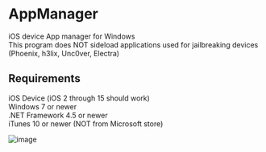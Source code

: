 # AppManager
iOS device App manager for Windows  
This program does NOT sideload applications used for jailbreaking devices (Phoenix, h3lix, Unc0ver, Electra)

## Requirements  
iOS Device (iOS 2 through 15 should work)  
Windows 7 or newer   
.NET Framework 4.5 or newer  
iTunes 10 or newer (NOT from Microsoft store)  

![image](https://user-images.githubusercontent.com/48113593/149044532-4c16d602-a0b8-4f0e-ab68-2a32cd451e83.png)
